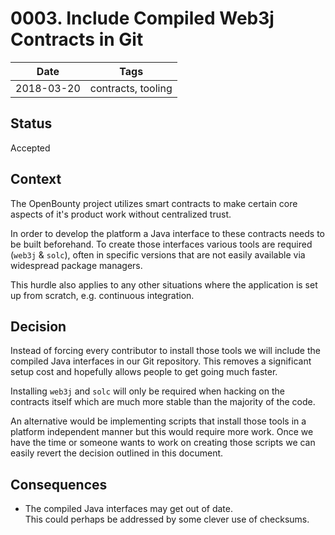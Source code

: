 # 0003. Include Compiled Web3j Contracts in Git

| Date | Tags |
|---|---|
| 2018-03-20 | contracts, tooling |


## Status

Accepted

## Context

The OpenBounty project utilizes smart contracts to make certain core
aspects of it's product work without centralized trust.

In order to develop the platform a Java interface to these contracts needs to
be built beforehand. To create those interfaces various tools are required
(`web3j` & `solc`), often in specific versions that are not easily available
via widespread package managers.

This hurdle also applies to any other situations where the application is set
up from scratch, e.g. continuous integration.

## Decision

Instead of forcing every contributor to install those tools we will include
the compiled Java interfaces in our Git repository. This removes a significant
setup cost and hopefully allows people to get going much faster.

Installing `web3j` and `solc` will only be required when hacking on the
contracts itself which are much more stable than the majority of the code.

An alternative would be implementing scripts that install those tools in a
platform independent manner but this would require more work. Once we have
the time or someone wants to work on creating those scripts we can easily
revert the decision outlined in this document.

## Consequences

- The compiled Java interfaces may get out of date.  
  This could perhaps be addressed by some clever use of checksums.
